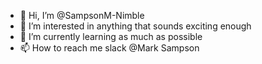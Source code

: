 - 👋 Hi, I’m @SampsonM-Nimble
- 👀 I’m interested in anything that sounds exciting enough
- 🌱 I’m currently learning as much as possible
- 📫 How to reach me slack @Mark Sampson
